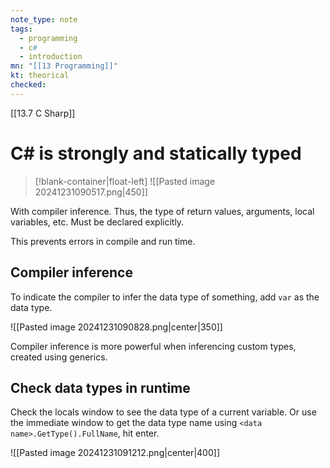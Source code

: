 ```yaml
---
note_type: note
tags:
  - programming
  - c#
  - introduction
mn: "[[13 Programming]]"
kt: theorical
checked: 
---
```

[[13.7 C Sharp]]

# C# is strongly and statically typed
>[!blank-container|float-left]
>![[Pasted image 20241231090517.png|450]]

With compiler inference. Thus, the type of return values, arguments, local variables, etc. Must be declared  explicitly.

This prevents errors in compile and run time. 



## Compiler inference
To indicate the compiler to infer the data type of something, add `var` as the data type.

![[Pasted image 20241231090828.png|center|350]]

Compiler inference is more powerful when inferencing custom types, created using generics. 

## Check data types in runtime
Check the locals window to see the data type of a current variable. Or use the immediate window to get the data type name using `<data name>.GetType().FullName`, hit enter. 

![[Pasted image 20241231091212.png|center|400]]


